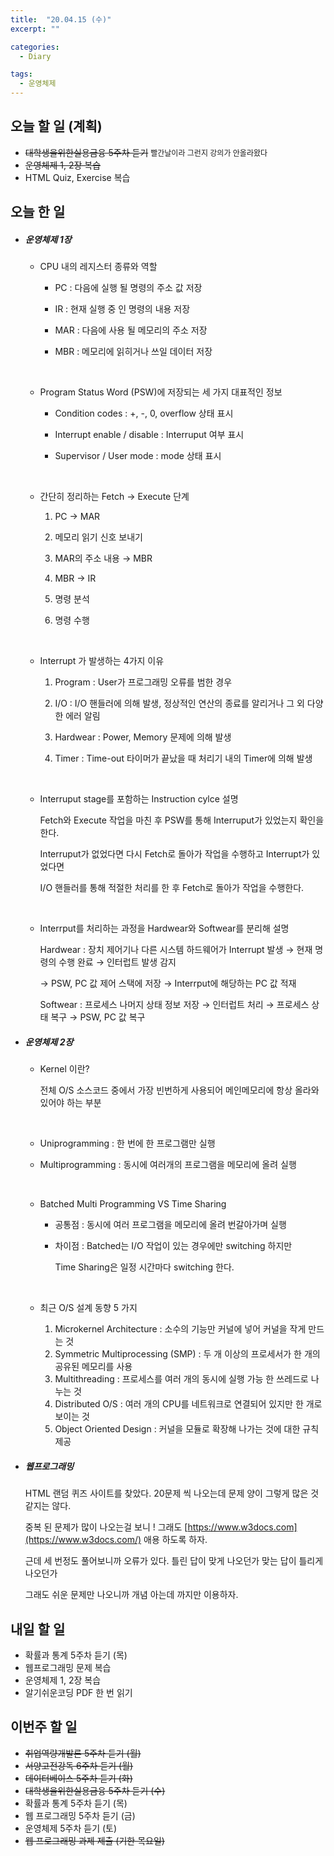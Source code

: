 ```yaml
---
title:  "20.04.15 (수)"
excerpt: ""

categories:
  - Diary

tags:
  - 운영체제
---
```


## 오늘 할 일 (계획)

- ~~대학생을위한실용금융 5주차 듣기~~ <span style="font-size:12px">빨간날이라 그런지 강의가 안올라왔다</span>
- ~~운영체제 1, 2장 복습~~
- HTML Quiz, Exercise 복습

## 오늘 한 일

- ##### 운영체제 1장

  - CPU 내의 레지스터 종류와 역할

    - PC : 다음에 실행 될 명령의 주소 값 저장

    - IR : 현재 실행 중 인 명령의 내용 저장

    - MAR : 다음에 사용 될 메모리의 주소 저장

    - MBR : 메모리에 읽히거나 쓰일 데이터 저장

      <br>

  - Program Status Word (PSW)에 저장되는 세 가지 대표적인 정보

    - Condition codes : +, -, 0, overflow 상태 표시

    - Interrupt enable / disable : Interruput 여부 표시

    - Supervisor / User mode : mode 상태 표시

      <br>

  - 간단히 정리하는 Fetch &rarr; Execute 단계

    1. PC &rarr; MAR

    2. 메모리 읽기 신호 보내기

    3. MAR의 주소 내용 &rarr; MBR

    4. MBR &rarr; IR

    5. 명령 분석

    6. 명령 수행

       <br>

  - Interrupt 가 발생하는 4가지 이유

    1. Program : User가 프로그래밍 오류를 범한 경우

    2. I/O : I/O 핸들러에 의해 발생, 정상적인 연산의 종료를 알리거나 그 외 다양한 에러 알림

    3. Hardwear : Power, Memory 문제에 의해 발생

    4. Timer : Time-out 타이머가 끝났을 때 처리기 내의 Timer에 의해 발생

       <br>

  - Interruput stage를 포함하는 Instruction cylce 설명

    Fetch와 Execute 작업을 마친 후 PSW를 통해 Interruput가 있었는지 확인을 한다.

    Interruput가 없었다면 다시 Fetch로 돌아가 작업을 수행하고 Interrupt가 있었다면

    I/O 핸들러를 통해 적절한 처리를 한 후 Fetch로 돌아가 작업을 수행한다.

    <br>

  - Interrput를 처리하는 과정을 Hardwear와 Softwear를 분리해 설명

    Hardwear : 장치 제어기나 다른 시스템 하드웨어가 Interrupt 발생 &rarr; 현재 명령의 수행 완료 &rarr; 인터럽트 발생 감지

    &rarr; PSW, PC 값 제어 스택에 저장 &rarr; Interrput에 해당하는 PC 값 적재

    Softwear : 프로세스 나머지 상태 정보 저장 &rarr; 인터럽트 처리 &rarr; 프로세스 상태 복구 &rarr; PSW, PC 값 복구
  
- ##### 운영체제 2장

  - Kernel 이란?

    전체 O/S 소스코드 중에서 가장 빈번하게 사용되어 메인메모리에 항상 올라와 있어야 하는 부분

    <br>

  - Uniprogramming : 한 번에 한 프로그램만 실행

  - Multiprogramming : 동시에 여러개의 프로그램을 메모리에 올려 실행

    <br>

  - Batched Multi Programming VS Time Sharing

    - 공통점 : 동시에 여러 프로그램을 메모리에 올려 번갈아가며 실행

    - 차이점 : Batched는 I/O 작업이 있는 경우에만 switching 하지만

      Time Sharing은 일정 시간마다 switching 한다.

      <br>

  - 최근 O/S 설계 동향 5 가지

    1. Microkernel Architecture : 소수의 기능만 커널에 넣어 커널을 작게 만드는 것
    2. Symmetric Multiprocessing (SMP) : 두 개 이상의 프로세서가 한 개의 공유된 메모리를 사용
    3. Multithreading : 프로세스를 여러 개의 동시에 실행 가능 한 쓰레드로 나누는 것
    4. Distributed O/S : 여러 개의 CPU를 네트워크로 연결되어 있지만 한 개로 보이는 것
    5. Object Oriented Design : 커널을 모듈로 확장해 나가는 것에 대한 규칙 제공

- ##### 웹프로그래밍

  HTML 랜덤 퀴즈 사이트를 찾았다. 20문제 씩 나오는데 문제 양이 그렇게 많은 것 같지는 않다.

  중복 된 문제가 많이 나오는걸 보니 ! 그래도 [https://www.w3docs.com](https://www.w3docs.com/) 애용 하도록 하자.

  근데 세 번정도 풀어보니까 오류가 있다. 틀린 답이 맞게 나오던가 맞는 답이 틀리게 나오던가

  그래도 쉬운 문제만 나오니까 개념 아는데 까지만 이용하자.

## 내일 할 일

- 확률과 통계 5주차 듣기 (목)
- 웹프로그래밍 문제 복습
- 운영체제 1, 2장 복습
- 알기쉬운코딩 PDF 한 번 읽기

## 이번주 할 일

- ~~취업역량개발론 5주차 듣기 (월)~~
- ~~서양고전강독 6주차 듣기 (월)~~
- ~~데이터베이스 5주차 듣기 (화)~~
- ~~대학생을위한실용금융 5주차 듣기 (수)~~
- 확률과 통계 5주차 듣기 (목)
- 웹 프로그래밍 5주차 듣기 (금)
- 운영체제 5주차 듣기 (토)
- ~~웹 프로그래밍 과제 제출 (기한 목요일)~~